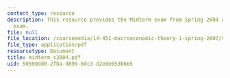 ```yaml
---
content_type: resource
description: This resource provides the Midterm exam from Spring 2004 as a practice
  exam.
file: null
file_location: /coursemedia/14-451-macroeconomic-theory-i-spring-2007/50599dd02fbad8998dc3d2e8e053b665_midterm_s2004.pdf
file_type: application/pdf
resourcetype: Document
title: midterm_s2004.pdf
uid: 50599dd0-2fba-d899-8dc3-d2e8e053b665
---
```

